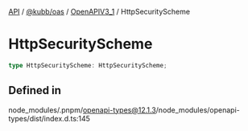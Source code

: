 [API](../../../../../packages.md) / [@kubb/oas](../../../index.md) / [OpenAPIV3\_1](../index.md) / HttpSecurityScheme

# HttpSecurityScheme

```ts
type HttpSecurityScheme: HttpSecurityScheme;
```

## Defined in

node\_modules/.pnpm/openapi-types@12.1.3/node\_modules/openapi-types/dist/index.d.ts:145

